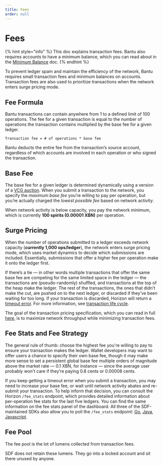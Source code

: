 ```yaml
---
title: Fees
order: null
---
```


# Fees

{% hint style="info" %}
This doc explains transaction fees. Bantu also requires accounts to have a minimum balance, which you can read about in the [Minimum Balance](minimum-balance.md) doc.
{% endhint %}

To prevent ledger spam and maintain the efficiency of the network, Bantu requires small transaction fees and minimum balances on accounts. Transaction fees are also used to prioritize transactions when the network enters surge pricing mode.

## Fee Formula

Bantu transactions can contain anywhere from 1 to a defined limit of 100 operations. The fee for a given transaction is equal to the number of operations the transaction contains multiplied by the base fee for a given ledger.

```text
Transaction fee = # of operations * base fee
```

Bantu deducts the entire fee from the transaction’s source account, regardless of which accounts are involved in each operation or who signed the transaction.

## Base Fee

The base fee for a given ledger is determined dynamically using a version of a [VCG auction](https://en.wikipedia.org/wiki/Vickrey%E2%80%93Clarke%E2%80%93Groves_auction). When you submit a transaction to the network, you specify the _maximum base fee_ you’re willing to pay per operation, but you’re actually charged the _lowest possible fee_ based on network activity.

When network activity is below capacity, you pay the network minimum, which is currently **100 spirits \(0.00001 XBN\)** per operation.

## Surge Pricing

When the number of operations submitted to a ledger exceeds network capacity \(**currently 1,000 ops/ledger**\), the network enters surge pricing mode, which uses market dynamics to decide which submissions are included. Essentially, submissions that offer a higher fee per operation make it onto the ledger first.

If there’s a tie — in other words multiple transactions that offer the same base fee are competing for the same limited space in the ledger — the transactions are \(pseudo-randomly\) shuffled, and transactions at the top of the heap make the ledger. The rest of the transactions, the ones that didn’t make the cut, are pushed on to the next ledger, or discarded if they’ve been waiting for too long. If your transaction is discarded, Horizon will return a [timeout error](https://github.com/slideloft/new-docs/tree/046158a008b14dc6d54bdd6f4c48e078c303a05e/content/api/errors/http-status-codes/horizon-specific.mdx). For more information, see [transaction life cycle](transactions.md#life-cycle-of-a-transaction).

The goal of the transaction pricing specification, which you can read in full [here](https://github.com/Bantu/Bantu-protocol/blob/master/core/cap-0005.md), is to maximize network throughput while minimizing transaction fees.

## Fee Stats and Fee Strategy

The general rule of thumb: choose the highest fee you're willing to pay to ensure your transaction makes the ledger. Wallet developers may want to offer users a chance to specify their own base fee, though it may make more sense to set a persistent global base fee multiple orders of magnitude above the market rate — 0.1 XBN, for instance — since the average user probably won't care if they’re paying 0.8 cents or 0.00008 cents.

If you keep getting a timeout error when you submit a transaction, you may need to increase your base fee, or wait until network activity abates and re-submit your transaction. To help inform that decision, you can consult the Horizon `/fee_stats` endpoint, which provides detailed information about per-operation fee stats for the last five ledgers. You can find the same information on the fee stats panel of the dashboard. All three of the SDF-maintained SDKs also allow you to poll the `/fee_stats` endpoint: [Go](https://godoc.org/github.com/Bantu/go/clients/horizonclient#Client.FeeStats), [Java](https://Bantu.github.io/java-Bantu-sdk/), [Javascript](https://Bantu.github.io/js-Bantu-sdk/Server.html#feeStats).

## Fee Pool

The fee pool is the lot of lumens collected from transaction fees.

SDF does not retain these lumens. They go into a locked account and sit there unused by anyone.

